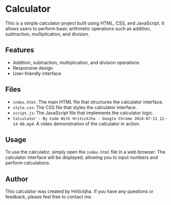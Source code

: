 # Calculator

This is a simple calculator project built using HTML, CSS, and JavaScript. It allows users to perform basic arithmetic operations such as addition, subtraction, multiplication, and division.

## Features

- Addition, subtraction, multiplication, and division operations
- Responsive design
- User-friendly interface

## Files

- `index.html`: The main HTML file that structures the calculator interface.
- `style.css`: The CSS file that styles the calculator interface.
- `script.js`: The JavaScript file that implements the calculator logic.
- `Calculator - By Code With HritickJha - Google Chrome 2024-07-11 12-14-00.mp4`: A video demonstration of the calculator in action.

## Usage

To use the calculator, simply open the `index.html` file in a web browser. The calculator interface will be displayed, allowing you to input numbers and perform calculations.

## Author

This calculator was created by Hritickjha. If you have any questions or feedback, please feel free to contact me.
